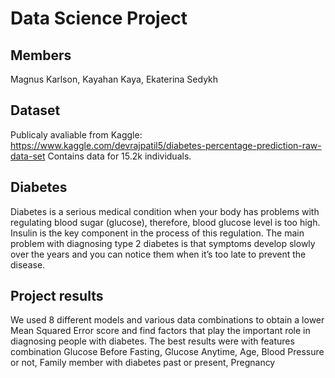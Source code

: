 # Data Science Project
## Members
Magnus Karlson, Kayahan Kaya, Ekaterina Sedykh

## Dataset
Publicaly avaliable from Kaggle:
https://www.kaggle.com/devrajpatil5/diabetes-percentage-prediction-raw-data-set
Contains data for 15.2k individuals.

## Diabetes
Diabetes is a serious medical condition when your body has problems with regulating blood sugar (glucose), therefore, blood glucose level is too high. Insulin is the key component in the process of this regulation. The main problem with diagnosing type 2 diabetes is that symptoms develop slowly over the years and you can notice them when it’s too late to prevent the disease.


## Project results
We used 8 different models and various data combinations to obtain a lower Mean Squared Error score and find factors that play the important role in diagnosing people with diabetes.
The best results were with features combination Glucose Before Fasting, Glucose Anytime, Age, Blood Pressure or not, Family member with diabetes past or present, Pregnancy

